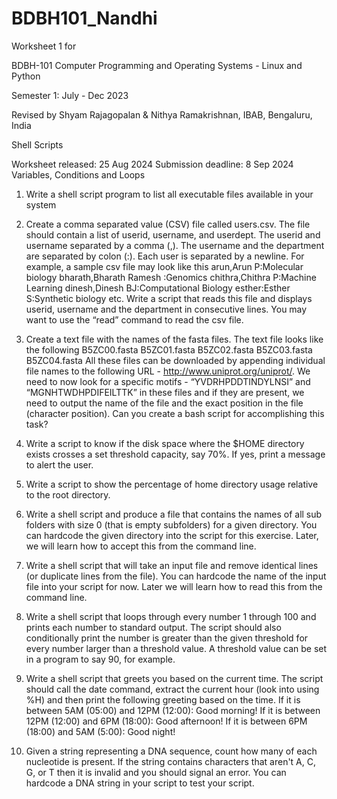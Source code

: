 # BDBH101_Nandhi

Worksheet 1 for 

BDBH-101 Computer Programming and Operating Systems - Linux and Python

Semester 1: July - Dec 2023

Revised by
Shyam Rajagopalan & Nithya Ramakrishnan,
IBAB, Bengaluru, India

Shell Scripts

Worksheet released: 25 Aug 2024
Submission deadline: 8 Sep 2024
Variables, Conditions and Loops

1. Write a shell script program to list all executable files available in your system

2. Create a comma separated value (CSV) file called users.csv.  The file should contain a list of userid, username, and userdept. The userid and username separated by a comma (,). The username and the department are separated by colon (:).  Each user is separated by a newline. For example, a sample csv file may look like this
arun,Arun P:Molecular biology
bharath,Bharath Ramesh :Genomics
chithra,Chithra P:Machine Learning
dinesh,Dinesh BJ:Computational Biology
esther:Esther S:Synthetic biology
etc. 
Write a script that reads this file and displays userid, username and the department in consecutive lines.  You may want to use the “read” command to read the csv file.

3. Create a text file with the names of the fasta files. The text file looks like the following
B5ZC00.fasta
B5ZC01.fasta
B5ZC02.fasta
B5ZC03.fasta
B5ZC04.fasta
	All these files can be downloaded by appending individual file names to the following URL -  http://www.uniprot.org/uniprot/.   We need to now look for a specific motifs - “YVDRHPDDTINDYLNSI” and “MGNHTWDHPDIFEILTTK” in these files and if they are present, we need to output the name of the file and the exact position in the file (character position). Can you create a bash script for accomplishing this task?

4. Write a script to know if the disk space where the $HOME directory exists crosses a set threshold capacity, say 70%. If yes, print a message to alert the user. 

5. Write a script to show the percentage of home directory usage relative to the root directory.

6. Write a shell script and produce a file that contains the names of all sub folders with size 0 (that is empty subfolders) for a given directory. You can hardcode the given directory into the script for this exercise. Later, we will learn how to accept this from the command line.

7. Write a shell script that will take an input file and remove identical lines (or duplicate lines from the file). You can hardcode the name of the input file into your script for now. Later we will learn how to read this from the command line.

8. Write a shell script that loops through every number 1 through 100 and prints each number to standard output. The script should also conditionally print the number is greater than the given threshold for every number larger than a threshold value. A threshold value can be set in a program to say 90, for example.

9. Write a shell script that greets you based on the current time. The script should call the date command, extract the current hour (look into using %H) and then print the following greeting based on the time. If it is between 5AM (05:00) and 12PM (12:00): Good morning! If it is between 12PM (12:00) and 6PM (18:00): Good afternoon! If it is between 6PM (18:00) and 5AM (5:00): Good night!

10. Given a string representing a DNA sequence, count how many of each nucleotide is present. If the string contains characters that aren't A, C, G, or T then it is invalid and you should signal an error.  You can hardcode a DNA string in your script to test your script.
